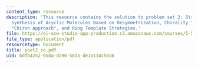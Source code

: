 ```yaml
---
content_type: resource
description: 'This resource contains the solution to problem set 2: Strategies for
  Synthesis of Acyclic Molecules Based on Desymmetrization, Chirality Transfer, the
  "Chiron Approach", and Ring Template Strategies.'
file: https://ol-ocw-studio-app-production.s3.amazonaws.com/courses/5-512-synthetic-organic-chemistry-ii-spring-2005/6dfb4252658ada90583ade1a114c50a6_pset2_so.pdf
file_type: application/pdf
resourcetype: Document
title: pset2_so.pdf
uid: 6dfb4252-658a-da90-583a-de1a114c50a6
---
```

